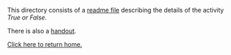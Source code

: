 This directory consists of a [readme file](https://github.com/sfushidahardy/SSEA-Linear-Algebra-Activities/blob/main/Non-LinearAlgebra/TrueOrFalse/true-or-false-readme.pdf) describing the details of the activity _True or False_.

There is also a [handout](https://github.com/sfushidahardy/SSEA-Linear-Algebra-Activities/blob/main/Non-LinearAlgebra/TrueOrFalse/true-or-false-handout.pdf).

[Click here to return home.](https://github.com/sfushidahardy/SSEA-Linear-Algebra-Activities/blob/main/README.md#Non-Linear-Algebra)
